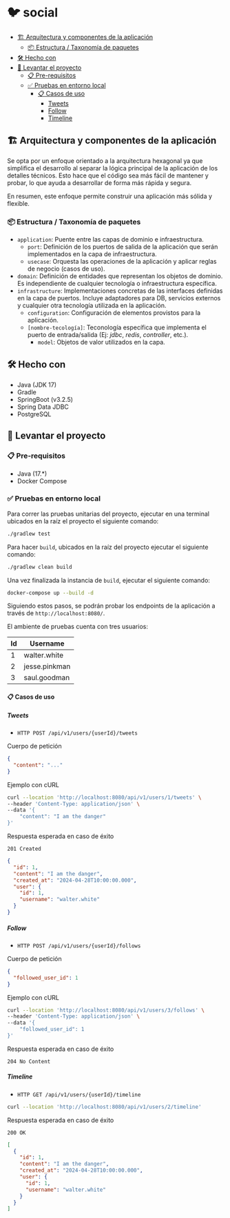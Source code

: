 # 🐦 social

- [🏗 Arquitectura y componentes de la aplicación](#-arquitectura-y-componentes-de-la-aplicación)
  - [📦 Estructura / Taxonomía de paquetes](#-estructura--taxonomía-de-paquetes)
- [🛠 Hecho con](#-hecho-con)
- [🚀 Levantar el proyecto](#-levantar-el-proyecto)
  - [📋 Pre-requisitos](#-pre-requisitos)
  - [✅ Pruebas en entorno local](#-pruebas-en-entorno-local)
    - [📋 Casos de uso](#-casos-de-uso)
      - [Tweets](#tweets)
      - [Follow](#follow)
      - [Timeline](#timeline)

## 🏗️ Arquitectura y componentes de la aplicación

Se opta por un enfoque orientado a la arquitectura hexagonal ya que simplifica el desarrollo al separar la lógica
principal de la aplicación de los detalles técnicos.
Esto hace que el código sea más fácil de mantener y probar, lo que ayuda a desarrollar de forma más rápida y segura.

En resumen, este enfoque permite construir una aplicación más sólida y flexible.

### 📦 Estructura / Taxonomía de paquetes

- `application`: Puente entre las capas de dominio e infraestructura.
  - `port`: Definición de los puertos de salida de la aplicación que serán implementados en la capa de
    infraestructura.
  - `usecase`: Orquesta las operaciones de la aplicación y aplicar reglas de negocio (casos de uso).
- `domain`: Definición de entidades que representan los objetos de dominio. Es independiente de cualquier tecnología o
  infraestructura específica.
- `infrastructure`: Implementaciones concretas de las interfaces definidas en la capa de puertos. Incluye adaptadores
  para DB, servicios externos y cualquier otra tecnología utilizada en la aplicación.
  - `configuration`: Configuración de elementos provistos para la aplicación.
  - `[nombre-tecología]`: Teconología específica que implementa el puerto de entrada/salida (Ej: _jdbc_, _redis_,
    _controller_, etc.).
    - `model`: Objetos de valor utilizados en la capa.

## 🛠 Hecho con

- Java (JDK 17)
- Gradle
- SpringBoot (v3.2.5)
- Spring Data JDBC
- PostgreSQL

## 🚀 Levantar el proyecto

### 📋 Pre-requisitos

- Java (17.*)
- Docker Compose

### ✅ Pruebas en entorno local

Para correr las pruebas unitarias del proyecto, ejecutar en una terminal ubicados en la raíz el proyecto el siguiente comando:

```bash
./gradlew test
```

Para hacer `build`, ubicados en la raíz del proyecto ejecutar el siguiente comando:

```bash
./gradlew clean build
```

Una vez finalizada la instancia de `build`, ejecutar el siguiente comando:

```bash
docker-compose up --build -d
```

Siguiendo estos pasos, se podrán probar los endpoints de la aplicación a través de `http://localhost:8080/`.

El ambiente de pruebas cuenta con tres usuarios:

|Id|Username|
|-|-|
|1|walter.white|
|2|jesse.pinkman|
|3|saul.goodman|

#### 📋 Casos de uso

##### Tweets

- `HTTP POST /api/v1/users/{userId}/tweets`

Cuerpo de petición

```json
{
  "content": "..."
}
```

Ejemplo con cURL

```bash
curl --location 'http://localhost:8080/api/v1/users/1/tweets' \
--header 'Content-Type: application/json' \
--data '{
    "content": "I am the danger"
}'
```

Respuesta esperada en caso de éxito

`201 Created`

```json
{
  "id": 1,
  "content": "I am the danger",
  "created_at": "2024-04-28T10:00:00.000",
  "user": {
    "id": 1,
    "username": "walter.white"
  }
}
```

##### Follow

- `HTTP POST /api/v1/users/{userId}/follows`

Cuerpo de petición

```json
{
  "followed_user_id": 1
}
```

Ejemplo con cURL

```bash
curl --location 'http://localhost:8080/api/v1/users/3/follows' \
--header 'Content-Type: application/json' \
--data '{
    "followed_user_id": 1
}'
```

Respuesta esperada en caso de éxito

`204 No Content`

##### Timeline

- `HTTP GET /api/v1/users/{userId}/timeline`

```bash
curl --location 'http://localhost:8080/api/v1/users/2/timeline'
```

Respuesta esperada en caso de éxito

`200 OK`

```json
[
  {
    "id": 1,
    "content": "I am the danger",
    "created_at": "2024-04-28T10:00:00.000",
    "user": {
      "id": 1,
      "username": "walter.white"
    }
  }
]
```
